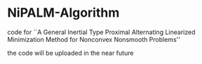 # NiPALM-Algorithm
code for ``A General Inertial Type Proximal Alternating Linearized Minimization Method for Nonconvex Nonsmooth Problems''

the code will be uploaded in the near future

